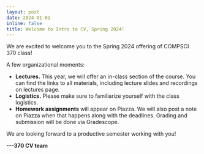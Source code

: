 ```yaml
---
layout: post
date: 2024-01-01
inline: false
title: Welcome to Intro to CV, Spring 2024!
---
```


We are excited to welcome you to the Spring 2024 offering of COMPSCI 370 class!

A few organizational moments:
- **Lectures.**
  This year, we will offer an in-class section of the course.
  You can find the links to all materials, including lecture slides and recordings on lectures page.
- **Logistics.** Please make sure to familiarize yourself with the class logistics.
- **Homework assignments** will appear on Piazza. We will also post a note on Piazza when that happens along with the deadlines. Grading and submission will be done via Gradescope.

We are looking forward to a productive semester working with you!

**---370 CV team**
